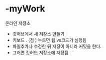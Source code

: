 # -myWork
온라인 저장소
+ 깃허브에서 새 저장소 만들기
+ 키보드 . (점 ) 누르면 웹 vs코드가 실행됨
+ 파일추가나 수정한 뒤 저장이 아니라 커밋을 한다.
+ 그러면 깃허브 저장소에 저장됨